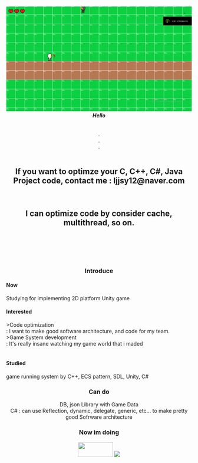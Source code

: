 
<p align="center">
  <img src="https://github.com/UserYoungJoon/UserYoungJoon/blob/main/ezgif-2-36161fcca3ce.gif" width="700" />
  <br />
  <em><b>Hello </b></em>
  <br />
  <br />
  <br />
  .<br />
  .<br />
  .<br />
  <br />
  <h2 align="center"> If you want to optimze your C, C++, C#, Java Project code, contact me : ljjsy12@naver.com </h2>  
  <br>
  <h2 align="center"> I can optimize code by consider cache, multithread, so on. </h2>  
  <br><br><br><br>
  
  <h3 align="center"> Introduce </h3>
  
  <p align="center"> 
    <h4>Now</h4> 
      Studying for implementing 2D platform Unity game 
    <h4>Interested</h4> 
      >Code optimization<br/>
        : I want to make good software architecture, and code for my team. </br>
      >Game System development<br/>
        : It's really insane watching my game world that i maded</br>
    <br /> 
    <h4 >Studied</h4> 
    game running system by C++, ECS pattern, SDL, Unity, C#
  </p>
  
  <h3 align="center">Can do</h3>
  <p align="center"> 
    DB, json Library with Game Data<br/>
    C# : can use Reflection, dynamic, delegate, generic, etc... to make pretty good Sofrware architecture
  
  </p>
  <h3 align="center">Now im doing</h3>
  <p align="center">
  <img src="https://img.shields.io/badge/C++-F7DF1E?style=for-the-badge&logo=C++&logoColor=black" width="95" height = "40"/>
  <img src="https://img.shields.io/badge/Unity-2D&3D-blue?logo=Unity&logoColor=black" width="95" />
  </p>
  
  
  
</p>
